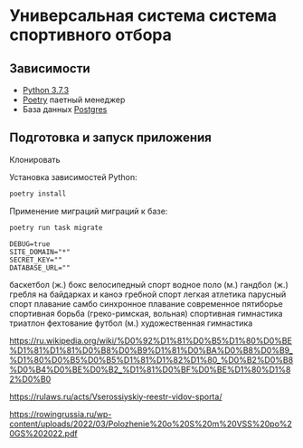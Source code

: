 # Универсальная система система спортивного отбора #

## Зависимости ##

* [Python 3.7.3](https://www.python.org/downloads/) 
* [Poetry](https://python-poetry.org/docs/#installation) паетный менеджер
* База данных [Postgres](https://www.postgresql.org/download/)

## Подготовка и запуск приложения ##

Клонировать

Установка зависимостей Python:

```cmd
poetry install
```

Применение миграций миграций к базе:

```cmd
poetry run task migrate
```

```env
DEBUG=true
SITE_DOMAIN="*"
SECRET_KEY=""
DATABASE_URL=""
```


баскетбол (ж.)
бокс
велосипедный спорт
водное поло (м.)
гандбол (ж.)
гребля на байдарках и каноэ
гребной спорт
легкая атлетика
парусный спорт
плавание
самбо
синхронное плавание
современное пятиборье
спортивная борьба (греко-римская, вольная)
спортивная гимнастика
триатлон
фехтование
футбол (м.)
художественная гимнастика

https://ru.wikipedia.org/wiki/%D0%92%D1%81%D0%B5%D1%80%D0%BE%D1%81%D1%81%D0%B8%D0%B9%D1%81%D0%BA%D0%B8%D0%B9_%D1%80%D0%B5%D0%B5%D1%81%D1%82%D1%80_%D0%B2%D0%B8%D0%B4%D0%BE%D0%B2_%D1%81%D0%BF%D0%BE%D1%80%D1%82%D0%B0

https://rulaws.ru/acts/Vserossiyskiy-reestr-vidov-sporta/

https://rowingrussia.ru/wp-content/uploads/2022/03/Polozhenie%20o%20S%20m%20VSS%20po%20GS%202022.pdf